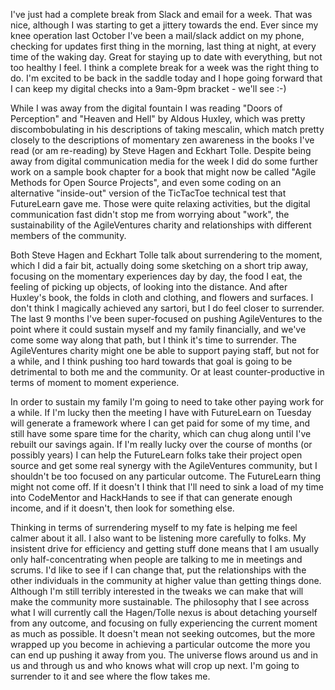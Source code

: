 I've just had a complete break from Slack and email for a week.  That was nice, although I was starting to get a jittery towards the end.  Ever since my knee operation last October I've been a mail/slack addict on my phone, checking for updates first thing in the morning, last thing at night, at every time of the waking day.  Great for staying up to date with everything, but not too healthy I feel.  I think a complete break for a week was the right thing to do.  I'm excited to be back in the saddle today and I hope going forward that I can keep my digital checks into a 9am-9pm bracket - we'll see :-)

While I was away from the digital fountain I was reading "Doors of Perception" and "Heaven and Hell" by Aldous Huxley, which was pretty discombobulating in his descriptions of taking mescalin, which match pretty closely to the descriptions of momentary zen awareness in the books I've read (or am re-reading) by Steve Hagen and Eckhart Tolle.  Despite being away from digital communication media for the week I did do some further work on a sample book chapter for a book that might now be called "Agile Methods for Open Source Projects", and even some coding on an alternative "inside-out" version of the TicTacToe technical test that FutureLearn gave me.  Those were quite relaxing activities, but the digital communication fast didn't stop me from worrying about "work", the sustainability of the AgileVentures charity and relationships with different members of the community.

Both Steve Hagen and Eckhart Tolle talk about surrendering to the moment, which I did a fair bit, actually doing some sketching on a short trip away, focusing on the momentary experiences day by day, the food I eat, the feeling of picking up objects, of looking into the distance.  And after Huxley's book, the folds in cloth and clothing, and flowers and surfaces.  I don't think I magically achieved any sartori, but I do feel closer to surrender.  The last 9 months I've been super-focused on pushing AgileVentures to the point where it could sustain myself and my family financially, and we've come some way along that path, but I think it's time to surrender.  The AgileVentures charity might one be able to support paying staff, but not for a while, and I think pushing too hard towards that goal is going to be detrimental to both me and the community.  Or at least counter-productive in terms of moment to moment experience.

In order to sustain my family I'm going to need to take other paying work for a while.  If I'm lucky then the meeting I have with FutureLearn on Tuesday will generate a framework where I can get paid for some of my time, and still have some spare time for the charity, which can chug along until I've rebuilt our savings again.  If I'm really lucky over the course of months (or possibly years) I can help the FutureLearn folks take their project open source and get some real synergy with the AgileVentures community, but I shouldn't be too focused on any particular outcome.  The FutureLearn thing might not come off.  If it doesn't I think that I'll need to sink a load of my time into CodeMentor and HackHands to see if that can generate enough income, and if it doesn't, then look for something else.

Thinking in terms of surrendering myself to my fate is helping me feel calmer about it all.  I also want to be listening more carefully to folks.  My insistent drive for efficiency and getting stuff done means that I am usually only half-concentrating when people are talking to me in meetings and scrums.  I'd like to see if I can change that, put the relationships with the other individuals in the community at higher value than getting things done.  Although I'm still terribly interested in the tweaks we can make that will make the community more sustainable.  The philosophy that I see across what I will currently call the Hagen/Tolle nexus is about detaching yourself from any outcome, and focusing on fully experiencing the current moment as much as possible.  It doesn't mean not seeking outcomes, but the more wrapped up you become in achieving a particular outcome the more you can end up pushing it away from you.  The universe flows around us and in us and through us and who knows what will crop up next.  I'm going to surrender to it and see where the flow takes me.



